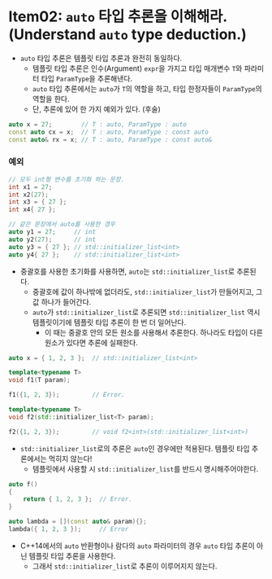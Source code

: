Item02: `auto` 타입 추론을 이해해라. (Understand `auto` type deduction.)
===
- `auto` 타입 추론은 템플릿 타입 추론과 완전히 동일하다.
  - 템플릿 타입 추론은 인수(Argument) `expr`을 가지고 타입 매개변수 `T`와 파라미터 타입 `ParamType`을 추론해낸다.
  - `auto` 타입 추론에서는 `auto`가 `T`의 역할을 하고, 타입 한정자들이 `ParamType`의 역할을 한다.
  - 단, 추론에 있어 한 가지 예외가 있다. (후술)

```C++
auto x = 27;        // T : auto, ParamType : auto
const auto cx = x;  // T : auto, ParamType : const auto
const auto& rx = x; // T : auto, ParamType : const auto&
```

### 예외
```C++
// 모두 int형 변수를 초기화 하는 문장.
int x1 = 27;
int x2(27);
int x3 = { 27 };
int x4{ 27 };

// 같은 문장에서 auto를 사용한 경우
auto y1 = 27;     // int
auto y2(27);      // int
auto y3 = { 27 }; // std::initializer_list<int>
auto y4{ 27 };    // std::initializer_list<int>
```
* 중괄호를 사용한 초기화를 사용하면, `auto`는 `std::initializer_list`로 추론된다.
  - 중괄호에 값이 하나밖에 없더라도, `std::initializer_list`가 만들어지고, 그 값 하나가 들어간다.
  - `auto`가 `std::initializer_list`로 추론되면 `std::initializer_list` 역시 템플릿이기에 템플릿 타입 추론이 한 번 더 일어난다.
    - 이 때는 중괄호 안의 모든 원소를 사용해서 추론한다. 하나라도 타입이 다른 원소가 있다면 추론에 실패한다.

```C++
auto x = { 1, 2, 3 };  // std::initializer_list<int>

template<typename T>
void f1(T param);

f1({1, 2, 3});         // Error.

template<typename T>
void f2(std::initializer_list<T> param);

f2({1, 2, 3});         // void f2<int>(std::initializer_list<int>)
```
* `std::initializer_list`로의 추론은 `auto`인 경우에만 적용된다. 템플릿 타입 추론에서는 먹히지 않는다!
  - 템플릿에서 사용할 시 `std::initializer_list`를 반드시 명시해주어야한다.

```C++
auto f()
{
    return { 1, 2, 3 };  // Error.
}

auto lambda = [](const auto& param){};
lambda({ 1, 2, 3 });     // Error
```
* C++14에서의 `auto` 반환형이나 람다의 `auto` 파라미터의 경우 `auto` 타입 추론이 아닌 템플릿 타입 추론을 사용한다.
  - 그래서 `std::initializer_list`로 추론이 이루어지지 않는다.
